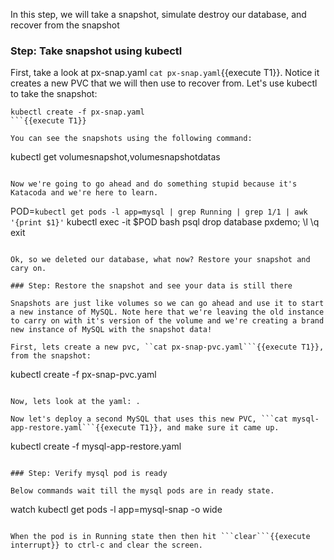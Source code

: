 In this step, we will take a snapshot, simulate destroy our database, and recover from the snapshot

### Step: Take snapshot using kubectl

First, take a look at px-snap.yaml ```cat px-snap.yaml```{{execute T1}}. Notice it creates a new PVC that we will then use to recover from. Let's use kubectl to take the snapshot:

```
kubectl create -f px-snap.yaml
```{{execute T1}}

You can see the snapshots using the following command:
```
kubectl get volumesnapshot,volumesnapshotdatas
```{{execute T1}}

Now we're going to go ahead and do something stupid because it's Katacoda and we're here to learn.

```
POD=`kubectl get pods -l app=mysql | grep Running | grep 1/1 | awk '{print $1}'`
kubectl exec -it $POD bash
psql
drop database pxdemo;
\l
\q
exit
```{{execute T1}}

Ok, so we deleted our database, what now? Restore your snapshot and cary on.

### Step: Restore the snapshot and see your data is still there

Snapshots are just like volumes so we can go ahead and use it to start a new instance of MySQL. Note here that we're leaving the old instance to carry on with it's version of the volume and we're creating a brand new instance of MySQL with the snapshot data!

First, lets create a new pvc, ``cat px-snap-pvc.yaml```{{execute T1}},  from the snapshot:
```
kubectl create -f px-snap-pvc.yaml
```{{execute T1}}

Now, lets look at the yaml: .

Now let's deploy a second MySQL that uses this new PVC, ```cat mysql-app-restore.yaml```{{execute T1}}, and make sure it came up.
```
kubectl create -f mysql-app-restore.yaml
```{{execute T1}}

### Step: Verify mysql pod is ready

Below commands wait till the mysql pods are in ready state.
```
watch kubectl get pods -l app=mysql-snap -o wide
```{{execute T1}}

When the pod is in Running state then then hit ```clear```{{execute interrupt}} to ctrl-c and clear the screen.
